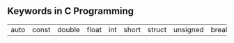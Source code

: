 <h2>Keywords in C Programming</h2>
<table>
  <tr>
    <td>auto</td>
    <td>const</td>
    <td>double</td>
    <td>float</td>
    <td>int</td>
    <td>short</td>
    <td>struct</td>
    <td>unsigned</td>
    <td>break</td>
    <td>continue</td>
    <td>else</td>
    <td>for</td>
    <td>long</td>
    <td>singed</td>
    <td>switch</td>
    <td>void</td>
    <td>case</td>
    <td>default</td>
    <td>enum</td>
    <td>goto</td>
    <td>register</td>
    <td>sizeof</td>
    <td>typedef</td>
    <td>volatile</td>
    <td>char</td>
    <td>do</td>
    <td>extern</td>
    <td>if</td>
    <td>return</td>
    <td>static</td>
    <td>union</td>
    <td>while</td>
  </tr>
</table>
